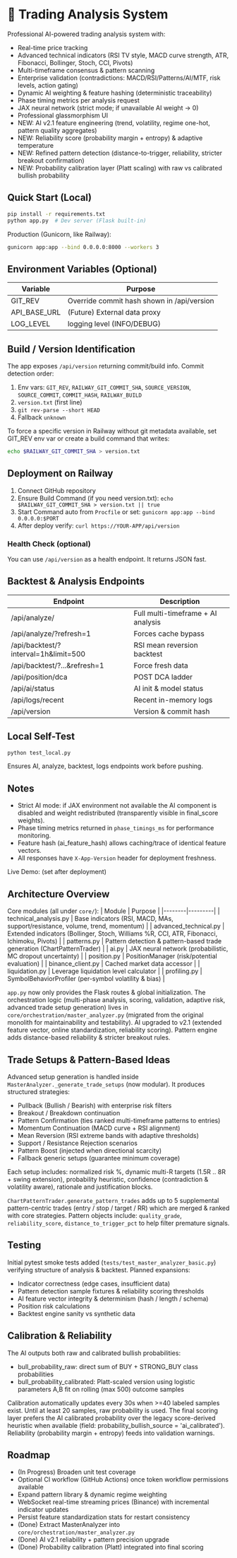 # 🚀 Trading Analysis System

Professional AI-powered trading analysis system with:
- Real-time price tracking
- Advanced technical indicators (RSI TV style, MACD curve strength, ATR, Fibonacci, Bollinger, Stoch, CCI, Pivots)
- Multi-timeframe consensus & pattern scanning
- Enterprise validation (contradictions: MACD/RSI/Patterns/AI/MTF, risk levels, action gating)
- Dynamic AI weighting & feature hashing (deterministic traceability)
- Phase timing metrics per analysis request
- JAX neural network (strict mode; if unavailable AI weight -> 0)
- Professional glassmorphism UI
- NEW: AI v2.1 feature engineering (trend, volatility, regime one-hot, pattern quality aggregates)
- NEW: Reliability score (probability margin + entropy) & adaptive temperature
- NEW: Refined pattern detection (distance-to-trigger, reliability, stricter breakout confirmation)
- NEW: Probability calibration layer (Platt scaling) with raw vs calibrated bullish probability

## Quick Start (Local)
```bash
pip install -r requirements.txt
python app.py  # Dev server (Flask built-in)
```

Production (Gunicorn, like Railway):
```bash
gunicorn app:app --bind 0.0.0.0:8000 --workers 3
```

## Environment Variables (Optional)
| Variable | Purpose |
|----------|---------|
| GIT_REV | Override commit hash shown in /api/version |
| API_BASE_URL | (Future) External data proxy |
| LOG_LEVEL | logging level (INFO/DEBUG) |

## Build / Version Identification
The app exposes `/api/version` returning commit/build info. Commit detection order:
1. Env vars: `GIT_REV`, `RAILWAY_GIT_COMMIT_SHA`, `SOURCE_VERSION`, `SOURCE_COMMIT`, `COMMIT_HASH`, `RAILWAY_BUILD`
2. `version.txt` (first line)
3. `git rev-parse --short HEAD`
4. Fallback `unknown`

To force a specific version in Railway without git metadata available, set GIT_REV env var or create a build command that writes:
```bash
echo $RAILWAY_GIT_COMMIT_SHA > version.txt
```

## Deployment on Railway
1. Connect GitHub repository
2. Ensure Build Command (if you need version.txt): `echo $RAILWAY_GIT_COMMIT_SHA > version.txt || true`
3. Start Command auto from `Procfile` or set: `gunicorn app:app --bind 0.0.0.0:$PORT`
4. After deploy verify: `curl https://YOUR-APP/api/version`

### Health Check (optional)
You can use `/api/version` as a health endpoint. It returns JSON fast.

## Backtest & Analysis Endpoints
| Endpoint | Description |
|----------|-------------|
| /api/analyze/<symbol> | Full multi-timeframe + AI analysis |
| /api/analyze/<symbol>?refresh=1 | Forces cache bypass |
| /api/backtest/<symbol>?interval=1h&limit=500 | RSI mean reversion backtest |
| /api/backtest/<symbol>?...&refresh=1 | Force fresh data |
| /api/position/dca | POST DCA ladder |
| /api/ai/status | AI init & model status |
| /api/logs/recent | Recent in-memory logs |
| /api/version | Version & commit hash |

## Local Self-Test
```bash
python test_local.py
```
Ensures AI, analyze, backtest, logs endpoints work before pushing.

## Notes
- Strict AI mode: if JAX environment not available the AI component is disabled and weight redistributed (transparently visible in final_score weights).
- Phase timing metrics returned in `phase_timings_ms` for performance monitoring.
- Feature hash (ai_feature_hash) allows caching/trace of identical feature vectors.
- All responses have `X-App-Version` header for deployment freshness.

Live Demo: (set after deployment)

## Architecture Overview
Core modules (all under `core/`):
| Module | Purpose |
|--------|---------|
| technical_analysis.py | Base indicators (RSI, MACD, MAs, support/resistance, volume, trend, momentum) |
| advanced_technical.py | Extended indicators (Bollinger, Stoch, Williams %R, CCI, ATR, Fibonacci, Ichimoku, Pivots) |
| patterns.py | Pattern detection & pattern-based trade generation (ChartPatternTrader) |
| ai.py | JAX neural network (probabilistic, MC dropout uncertainty) |
| position.py | PositionManager (risk/potential evaluation) |
| binance_client.py | Cached market data accessor |
| liquidation.py | Leverage liquidation level calculator |
| profiling.py | SymbolBehaviorProfiler (per-symbol volatility & bias) |

`app.py` now only provides the Flask routes & global initialization. The orchestration logic (multi-phase analysis, scoring, validation, adaptive risk, advanced trade setup generation) lives in `core/orchestration/master_analyzer.py` (migrated from the original monolith for maintainability and testability). AI upgraded to v2.1 (extended feature vector, online standardization, reliability scoring). Pattern engine adds distance-based reliability & stricter breakout rules.

## Trade Setups & Pattern-Based Ideas
Advanced setup generation is handled inside `MasterAnalyzer._generate_trade_setups` (now modular). It produces structured strategies:
- Pullback (Bullish / Bearish) with enterprise risk filters
- Breakout / Breakdown continuation
- Pattern Confirmation (ties ranked multi-timeframe patterns to entries)
- Momentum Continuation (MACD curve + RSI alignment)
- Mean Reversion (RSI extreme bands with adaptive thresholds)
- Support / Resistance Rejection scenarios
- Pattern Boost (injected when directional scarcity)
- Fallback generic setups (guarantee minimum coverage)

Each setup includes: normalized risk %, dynamic multi-R targets (1.5R .. 8R + swing extension), probability heuristic, confidence (contradiction & volatility aware), rationale and justification blocks.

`ChartPatternTrader.generate_pattern_trades` adds up to 5 supplemental pattern-centric trades (entry / stop / target / RR) which are merged & ranked with core strategies. Pattern objects include: `quality_grade`, `reliability_score`, `distance_to_trigger_pct` to help filter premature signals.

## Testing
Initial pytest smoke tests added (`tests/test_master_analyzer_basic.py`) verifying structure of analysis & backtest. Planned expansions:
- Indicator correctness (edge cases, insufficient data)
- Pattern detection sample fixtures & reliability scoring thresholds
- AI feature vector integrity & determinism (hash / length / schema)
- Position risk calculations
- Backtest engine sanity vs synthetic data

## Calibration & Reliability
The AI outputs both raw and calibrated bullish probabilities:
- bull_probability_raw: direct sum of BUY + STRONG_BUY class probabilities
- bull_probability_calibrated: Platt-scaled version using logistic parameters A,B fit on rolling (max 500) outcome samples

Calibration automatically updates every 30s when >=40 labeled samples exist. Until at least 20 samples, raw probability is used. The final scoring layer prefers the AI calibrated probability over the legacy score-derived heuristic when available (field: probability_bullish_source = 'ai_calibrated'). Reliability (probability margin + entropy) feeds into validation warnings.

## Roadmap
- (In Progress) Broaden unit test coverage
- Optional CI workflow (GitHub Actions) once token workflow permissions available
- Expand pattern library & dynamic regime weighting
- WebSocket real-time streaming prices (Binance) with incremental indicator updates
- Persist feature standardization stats for restart consistency
- (Done) Extract MasterAnalyzer into `core/orchestration/master_analyzer.py`
- (Done) AI v2.1 reliability + pattern precision upgrade
- (Done) Probability calibration (Platt) integrated into final scoring
